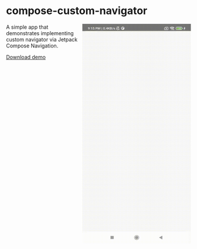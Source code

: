 # compose-custom-navigator

<img align="right" width="296" height="600" src="https://github.com/raheemadamboev/compose-custom-navigator/blob/main/extra/banner.gif" />

A simple app that demonstrates implementing custom navigator via Jetpack Compose Navigation.

[Download demo](https://github.com/raheemadamboev/compose-custom-navigator/blob/main/extra/app-debug.apk)
